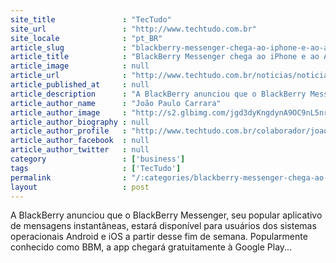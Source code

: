 ```yaml
---
site_title               : "TecTudo"
site_url                 : "http://www.techtudo.com.br"
site_locale              : "pt_BR"
article_slug             : "blackberry-messenger-chega-ao-iphone-e-ao-android-neste-fim-de-semana"
article_title            : "BlackBerry Messenger chega ao iPhone e ao Android neste fim de semana"
article_image            : null
article_url              : "http://www.techtudo.com.br/noticias/noticia/2013/09/blackberry-messenger-chega-ao-iphone-e-ao-android-neste-fim-de-semana.html"
article_published_at     : null
article_description      : "A BlackBerry anunciou que o BlackBerry Messenger, seu popular aplicativo de mensagens instantâneas, estará disponível para usuários dos sistemas operacionais Android e iOS a partir desse fim de semana. Popularmente conhecido como BBM, a app chegará gratuitamente à Google Play..."
article_author_name      : "João Paulo Carrara"
article_author_image     : "http://s2.glbimg.com/jgd3dyKngdynA9OC9nL5nrwQz-Q=/30x30/s2.glbimg.com/h857VrO7iBNKB1LGXBNGFPtkY48=/0x0:183x183/75x75/s.glbimg.com/po/tt2/f/original/2013/05/21/tech.jpg"
article_author_biography : null
article_author_profile   : "http://www.techtudo.com.br/colaborador/joao-paulo-carrara.html"
article_author_facebook  : null
article_author_twitter   : null
category                 : ['business']
tags                     : ['TecTudo']
permalink                : "/:categories/blackberry-messenger-chega-ao-iphone-e-ao-android-neste-fim-de-semana/"
layout                   : post
---
```


A BlackBerry anunciou que o BlackBerry Messenger, seu popular aplicativo de mensagens instantâneas, estará disponível para usuários dos sistemas operacionais Android e iOS a partir desse fim de semana. Popularmente conhecido como BBM, a app chegará gratuitamente à Google Play...
